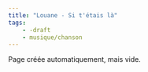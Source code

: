 ```yaml
---
title: "Louane - Si t'étais là"
tags:
    - -draft
    - musique/chanson
---
```


Page créée automatiquement, mais vide.
